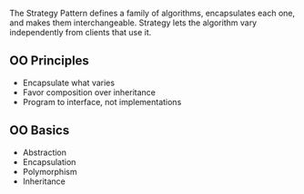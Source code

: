 The Strategy Pattern defines a family of algorithms, encapsulates each one, and makes them interchangeable. Strategy lets the algorithm vary independently from clients that use it.

## OO Principles
* Encapsulate what varies
* Favor composition over inheritance
* Program to interface, not implementations

## OO Basics
* Abstraction
* Encapsulation
* Polymorphism
* Inheritance